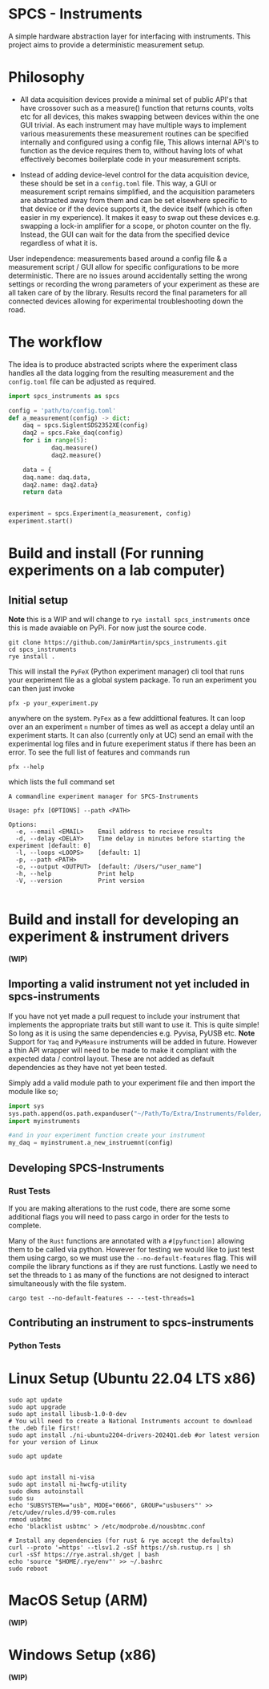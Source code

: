 # SPCS - Instruments

A simple hardware abstraction layer for interfacing with instruments. This project aims to provide a deterministic measurement setup.

# Philosophy
- All data acquisition devices provide a minimal set of public API's that have crossover such as a measure() function that returns counts, volts etc for all devices, this makes swapping between devices within the one GUI trivial. As each instrument may have multiple ways to implement various measurements these measurement routines can be specified internally and configured using a config file, This allows internal API's to function as the device requires them to, without having lots of what effectively becomes boilerplate code in your measurement scripts. 

- Instead of adding device-level control for the data acquisition device, these should be set in a `config.toml` file. This way, a GUI or measurement script remains simplified, and the acquisition parameters are abstracted away from them and can be set elsewhere specific to that device or if the device supports it, the device itself (which is often easier in my experience). It makes it easy to swap out these devices e.g. swapping a lock-in amplifier for a scope, or photon counter on the fly. Instead, the GUI can wait for the data from the specified device regardless of what it is.

User independence: measurements based around a config file & a measurement script / GUI allow for specific configurations to be more deterministic. There are no issues around accidentally setting the wrong settings or recording the wrong parameters of your experiment as these are all taken care of by the library. Results record the final parameters for all connected devices allowing for experimental troubleshooting down the road. 

# The workflow
The idea is to produce abstracted scripts where the experiment class handles all the data logging from the resulting measurement and the `config.toml` file can be adjusted as required. 
```py
import spcs_instruments as spcs 

config = 'path/to/config.toml'
def a_measurement(config) -> dict:
    daq = spcs.SiglentSDS2352XE(config)
    daq2 = spcs.Fake_daq(config)
    for i in range(5):
            daq.measure()
            daq2.measure()

    data = {
    daq.name: daq.data,
    daq2.name: daq2.data}
    return data


experiment = spcs.Experiment(a_measurement, config)
experiment.start()

```
# Build and install (For running experiments on a lab computer) 

## Initial setup
**Note** this is a WIP and will change to `rye install spcs_instruments` once this is made avaiable on PyPi. For now just the source code.
```
git clone https://github.com/JaminMartin/spcs_instruments.git
cd spcs_instruments
rye install .
```
This will install the `PyFeX` (Python experiment manager) cli tool that runs your experiment file as a global system package. 
To run an experiment you can then just invoke 
```
pfx -p your_experiment.py 
```
anywhere on the system. `PyFex` as a few addittional features. It can loop over an an experiment `n` number of times as well as accept a delay until an experiment starts. It can also (currently only at UC) send an email with the experimental log files and in future exeperiment status if there has been an error. To see the full list of features and commands run 
```
pfx --help
```
which lists the full command set
```
A commandline experiment manager for SPCS-Instruments

Usage: pfx [OPTIONS] --path <PATH>

Options:
  -e, --email <EMAIL>    Email address to recieve results
  -d, --delay <DELAY>    Time delay in minutes before starting the experiment [default: 0]
  -l, --loops <LOOPS>    [default: 1]
  -p, --path <PATH>      
  -o, --output <OUTPUT>  [default: /Users/"user_name"]
  -h, --help             Print help
  -V, --version          Print version
  
```

# Build and install for developing an experiment & instrument drivers  
**(WIP)**
## Importing a valid instrument not yet included in spcs-instruments
If you have not yet made a pull request to include your instrument that implements the appropriate traits but still want to use it. This is quite simple! So long as it is using the same dependencies e.g. Pyvisa, PyUSB etc. **Note** Support for `Yaq` and `PyMeasure` instruments will be added in future. However a thin API wrapper will need to be made to make it compliant with the expected data / control layout. These are not added as default dependencies as they have not yet been tested. 

Simply add a valid module path to your experiment file and then import the module like so;
```py
import sys
sys.path.append(os.path.expanduser("~/Path/To/Extra/Instruments/Folder/"))
import myinstruments

#and in your experiment function create your instrument
my_daq = myinstrument.a_new_instruemnt(config)

```
## Developing SPCS-Instruments

### Rust Tests
If you are making alterations to the rust code, there are some some additional flags you will need to pass cargo in order for the tests to complete.

Many of the `Rust` functions are annotated with a `#[pyfunction]` allowing them to be called via python. However for testing we would like to just test them using cargo, so we must use the `--no-default-features` flag. This will compile the library functions as if they are rust functions. Lastly we need to set the threads to `1` as many of the functions are not designed to interact simultaneously with the file system. 

```
cargo test --no-default-features -- --test-threads=1
```

## Contributing an instrument to spcs-instruments

### Python Tests

# Linux Setup (Ubuntu 22.04 LTS x86)

```
sudo apt update
sudo apt upgrade
sudo apt install libusb-1.0-0-dev
# You will need to create a National Instruments account to download the .deb file first!
sudo apt install ./ni-ubuntu2204-drivers-2024Q1.deb #or latest version for your version of Linux
 
sudo apt update
  

sudo apt install ni-visa
sudo apt install ni-hwcfg-utility
sudo dkms autoinstall
sudo su
echo 'SUBSYSTEM=="usb", MODE="0666", GROUP="usbusers"' >> /etc/udev/rules.d/99-com.rules
rmmod usbtmc
echo 'blacklist usbtmc' > /etc/modprobe.d/nousbtmc.conf

# Install any dependencies (for rust & rye accept the defaults)
curl --proto '=https' --tlsv1.2 -sSf https://sh.rustup.rs | sh
curl -sSf https://rye.astral.sh/get | bash
echo 'source "$HOME/.rye/env"' >> ~/.bashrc
sudo reboot
```

# MacOS Setup (ARM)
**(WIP)**
# Windows Setup (x86)
**(WIP)**

